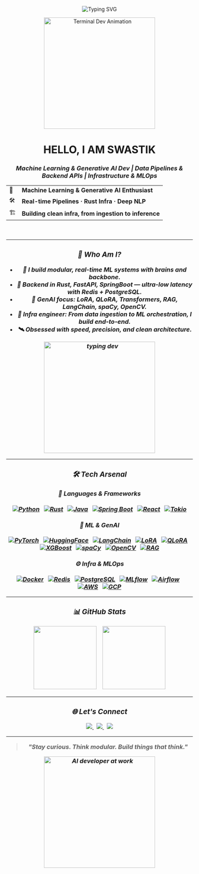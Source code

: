 <!-- 🧠 HERO SECTION START -->

<p align="center">
  <img src="https://readme-typing-svg.demolab.com?font=Source+Code+Pro&weight=500&pause=1000&color=00FFAA&center=true&vCenter=true&width=750&lines=Hey%2C+I'm+Swastik+Nandy;🧠+ML+%2B+GenAI+Developer;🚀+Rust+Infra+%7C+FastAPI+Pipelines;⚙️+MLOps+%7C+Real-time+AI+Systems;⌨️+Coding+till+the+GPU+melts..." alt="Typing SVG" />
</p>

<p align="center">
  <img src="https://media.giphy.com/media/L1R1tvI9svkIWwpVYr/giphy.gif" width="300" alt="Terminal Dev Animation" />
</p>

<h1 align="center"><strong>HELLO, I AM SWASTIK</strong></h1>
<h3 align="center"><i>Machine Learning & Generative AI Dev | Data Pipelines & Backend APIs | Infrastructure & MLOps <table align="center">
  <tr>
    <td>🧠</td>
    <td><b>Machine Learning & Generative AI Enthusiast</b></td>
  </tr>
  <tr>
    <td>🛠️</td>
    <td><b>Real-time Pipelines · Rust Infra · Deep NLP</b></td>
  </tr>
  <tr>
    <td>🏗️</td>
    <td><b>Building clean infra, from ingestion to inference</b></td>
  </tr>
</table>

<br/>

---

### 🧠 Who Am I?

- 🤖 I build **modular**, **real-time** ML systems with *brains and backbone*.
- 🔧 Backend in **Rust**, **FastAPI**, **SpringBoot** — ultra-low latency with Redis + PostgreSQL.
- 🧪 GenAI focus: **LoRA**, **QLoRA**, **Transformers**, **RAG**, **LangChain**, **spaCy**, **OpenCV**.
- 🧱 Infra engineer: From **data ingestion** to **ML orchestration**, I build **end-to-end**.
- 🛰️ Obsessed with speed, precision, and clean architecture.

<p align="center">
  <img src="https://media.giphy.com/media/qgQUggAC3Pfv687qPC/giphy.gif" width="300" alt="typing dev" />
</p>

---

### 🛠️ Tech Arsenal

#### 🔣 Languages & Frameworks  
[![Python](https://img.shields.io/badge/Python-3776AB?style=flat-square&logo=python&logoColor=white)](https://www.python.org/)
&nbsp;
[![Rust](https://img.shields.io/badge/Rust-000000?style=flat-square&logo=rust&logoColor=white)](https://www.rust-lang.org/)
&nbsp;
[![Java](https://img.shields.io/badge/Java-ED8B00?style=flat-square&logo=openjdk&logoColor=white)](https://www.java.com/)
&nbsp;
[![Spring Boot](https://img.shields.io/badge/SpringBoot-6DB33F?style=flat-square&logo=springboot&logoColor=white)](https://spring.io/)
&nbsp;
[![React](https://img.shields.io/badge/React-20232A?style=flat-square&logo=react&logoColor=61DAFB)](https://react.dev/)
&nbsp;
[![Tokio](https://img.shields.io/badge/Tokio-Rust-blueviolet?style=flat-square&logo=rust)](https://tokio.rs/)

#### 🧠 ML & GenAI  
[![PyTorch](https://img.shields.io/badge/PyTorch-EE4C2C?style=flat-square&logo=pytorch&logoColor=white)](https://pytorch.org/)
&nbsp;
[![HuggingFace](https://img.shields.io/badge/HuggingFace-FFD21F?style=flat-square&logo=huggingface&logoColor=black)](https://huggingface.co/)
&nbsp;
[![LangChain](https://img.shields.io/badge/LangChain-000000?style=flat-square&logo=langchain&logoColor=white)](https://www.langchain.com/)
&nbsp;
[![LoRA](https://img.shields.io/badge/LoRA-FF66CC?style=flat-square&logo=openai&logoColor=white)](https://arxiv.org/abs/2106.09685)
&nbsp;
[![QLoRA](https://img.shields.io/badge/QLoRA-9146FF?style=flat-square&logo=openai&logoColor=white)](https://arxiv.org/abs/2305.14314)
&nbsp;
[![XGBoost](https://img.shields.io/badge/XGBoost-FF6600?style=flat-square&logo=python&logoColor=white)](https://xgboost.readthedocs.io/)
&nbsp;
[![spaCy](https://img.shields.io/badge/spaCy-09A3D5?style=flat-square&logo=spacy&logoColor=white)](https://spacy.io/)
&nbsp;
[![OpenCV](https://img.shields.io/badge/OpenCV-5C3EE8?style=flat-square&logo=opencv&logoColor=white)](https://opencv.org/)
&nbsp;
[![RAG](https://img.shields.io/badge/RAG-Retrieval--Augmented-green?style=flat-square)](https://www.pinecone.io/learn/retrieval-augmented-generation/)

#### ⚙️ Infra & MLOps  
[![Docker](https://img.shields.io/badge/Docker-2496ED?style=flat-square&logo=docker&logoColor=white)](https://www.docker.com/)
&nbsp;
[![Redis](https://img.shields.io/badge/Redis-DC382D?style=flat-square&logo=redis&logoColor=white)](https://redis.io/)
&nbsp;
[![PostgreSQL](https://img.shields.io/badge/PostgreSQL-4169E1?style=flat-square&logo=postgresql&logoColor=white)](https://www.postgresql.org/)
&nbsp;
[![MLflow](https://img.shields.io/badge/MLflow-0194E2?style=flat-square&logo=mlflow&logoColor=white)](https://mlflow.org/)
&nbsp;
[![Airflow](https://img.shields.io/badge/Airflow-017CEE?style=flat-square&logo=apacheairflow&logoColor=white)](https://airflow.apache.org/)
&nbsp;
[![AWS](https://img.shields.io/badge/AWS-FF9900?style=flat-square&logo=amazonaws&logoColor=white)](https://aws.amazon.com/)
&nbsp;
[![GCP](https://img.shields.io/badge/GCP-4285F4?style=flat-square&logo=googlecloud&logoColor=white)](https://cloud.google.com/)

---

### 📊 GitHub Stats

<p align="center">
  <img src="https://github-readme-stats.vercel.app/api?username=swastiknandy&show_icons=true&theme=tokyonight" height="170px" />
  &nbsp;&nbsp;
  <img src="https://github-readme-stats.vercel.app/api/top-langs/?username=swastiknandy&layout=compact&theme=tokyonight" height="170px" />
</p>

---

### 🌐 Let's Connect

<p align="center">
  <a href="https://www.linkedin.com/in/swastik-nandy/">
    <img src="https://img.shields.io/badge/LinkedIn-blue?style=for-the-badge&logo=linkedin&logoColor=white"/>
  </a>
  &nbsp;
  <a href="mailto:your@email.com">
    <img src="https://img.shields.io/badge/Email-D14836?style=for-the-badge&logo=gmail&logoColor=white"/>
  </a>
  &nbsp;
  <a href="https://github.com/swastiknandy">
    <img src="https://img.shields.io/badge/GitHub-181717?style=for-the-badge&logo=github&logoColor=white"/>
  </a>
</p>

---

> _"Stay curious. Think modular. Build things that think."_

<p align="center">
  <img src="https://media.giphy.com/media/f3iwJFOVOwuy7K6FFw/giphy.gif" width="300" alt="AI developer at work" />
</p>
